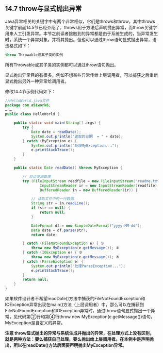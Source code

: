## 14.7 throw与显式抛出异常

Java异常相关的关键字中有两个非常相似，它们是throws和throw，其中throws关键字前面14.5节已经介绍了，throws用于方法后声明抛出异常，而throw关键字用来人工引发异常。本节之前读者接触到的异常都是由于系统生成的，当异常发生时，系统一个异常对象，并将其抛出。但也可以通过throw语句显式抛出异常，语法格式如下：

```java
throw Throwable或其子类的实例
```

所有Throwable或其子类的实例都可以通过throw语句抛出。

显式抛出异常目的有很多，例如不想某些异常传给上层调用者，可以捕获之后重新显式抛出另外一种异常给调用者。

修改14.4节示例代码如下：

```java
//HelloWorld.java文件
package com.a51work6;
… …
public class HelloWorld {

	public static void main(String[] args) {
		try {
			Date date = readDate();
			System.out.println("读取的日期  = " + date);
		} catch (MyException e) {
			System.out.println("处理MyException...");
			e.printStackTrace();
		}
	}

	public static Date readDate() throws MyException {		

		// 自动资源管理
		try (FileInputStream readfile = new FileInputStream("readme.txt");
				InputStreamReader ir = new InputStreamReader(readfile);
				BufferedReader in = new BufferedReader(ir)) {

			// 读取文件中的一行数据
			String str = in.readLine();
			if (str == null) {
				return null;
			}

			DateFormat df = new SimpleDateFormat("yyyy-MM-dd");
			Date date = df.parse(str);
			return date;

		} catch (FileNotFoundException e) { ①
			throw new MyException(e.getMessage()); ②
		} catch (IOException e) { ③
			throw new MyException(e.getMessage()); ④
		} catch (ParseException e) {
			System.out.println("处理ParseException...");
			e.printStackTrace();
		}
		return null;
	}
}

```

如果软件设计者不希望readDate()方法中捕获的FileNotFoundException和IOException异常出现在main()方法（上层调用者）中，那么可以在捕获到FileNotFoundException和IOException异常时，通过throw语句显式抛出一个异常，见代码第②行和第④行throw new MyException(e.getMessage())语句，MyException是自定义的异常。

**注意 throw显式抛出的异常与系统生成并抛出的异常，在处理方式上没有区别，就是两种方法：要么捕获自己处理，要么抛出给上层调用者。在本例中是声明抛出，所以在readDate()方法后面要声明抛出MyException异常。**